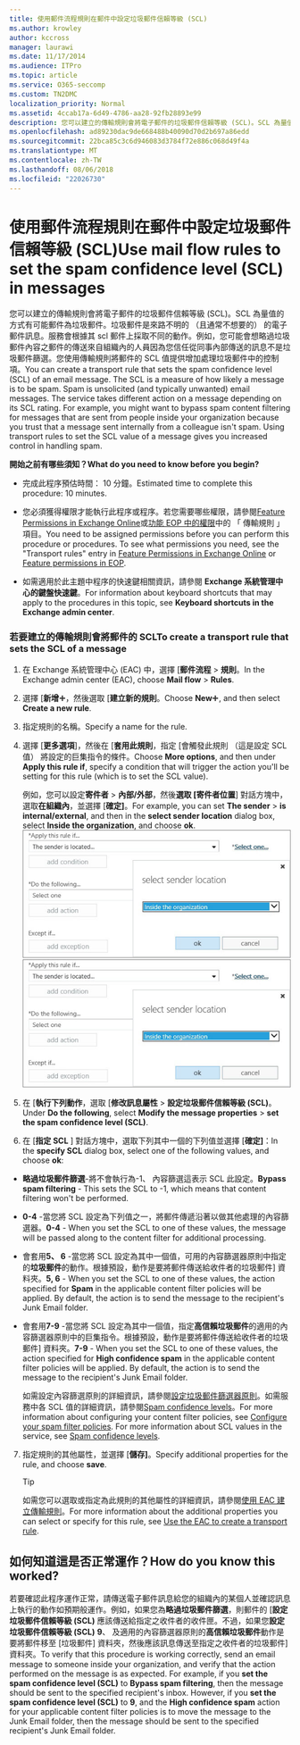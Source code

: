 ```yaml
---
title: 使用郵件流程規則在郵件中設定垃圾郵件信賴等級 (SCL)
ms.author: krowley
author: kccross
manager: laurawi
ms.date: 11/17/2014
ms.audience: ITPro
ms.topic: article
ms.service: O365-seccomp
ms.custom: TN2DMC
localization_priority: Normal
ms.assetid: 4ccab17a-6d49-4786-aa28-92fb28893e99
description: 您可以建立的傳輸規則會將電子郵件的垃圾郵件信賴等級 (SCL)。SCL 為量值的方式有可能郵件為垃圾郵件。垃圾郵件是來路不明的 （且通常不想要的） 的電子郵件訊息。服務會根據其 scl 郵件上採取不同的動作。例如，您可能會想略過垃圾郵件內容之郵件的傳送來自組織內的人員因為您信任從同事內部傳送的訊息不是垃圾郵件篩選。您使用傳輸規則將郵件的 SCL 值提供增加處理垃圾郵件中的控制項。
ms.openlocfilehash: ad89230dac9de668488b40090d70d2b697a86edd
ms.sourcegitcommit: 22bca85c3c6d946083d3784f72e886c068d49f4a
ms.translationtype: MT
ms.contentlocale: zh-TW
ms.lasthandoff: 08/06/2018
ms.locfileid: "22026730"
---
```

# <a name="use-mail-flow-rules-to-set-the-spam-confidence-level-scl-in-messages"></a><span data-ttu-id="a33c0-108">使用郵件流程規則在郵件中設定垃圾郵件信賴等級 (SCL)</span><span class="sxs-lookup"><span data-stu-id="a33c0-108">Use mail flow rules to set the spam confidence level (SCL) in messages</span></span>

<span data-ttu-id="a33c0-p102">您可以建立的傳輸規則會將電子郵件的垃圾郵件信賴等級 (SCL)。SCL 為量值的方式有可能郵件為垃圾郵件。垃圾郵件是來路不明的 （且通常不想要的） 的電子郵件訊息。服務會根據其 scl 郵件上採取不同的動作。例如，您可能會想略過垃圾郵件內容之郵件的傳送來自組織內的人員因為您信任從同事內部傳送的訊息不是垃圾郵件篩選。您使用傳輸規則將郵件的 SCL 值提供增加處理垃圾郵件中的控制項。</span><span class="sxs-lookup"><span data-stu-id="a33c0-p102">You can create a transport rule that sets the spam confidence level (SCL) of an email message. The SCL is a measure of how likely a message is to be spam. Spam is unsolicited (and typically unwanted) email messages. The service takes different action on a message depending on its SCL rating. For example, you might want to bypass spam content filtering for messages that are sent from people inside your organization because you trust that a message sent internally from a colleague isn't spam. Using transport rules to set the SCL value of a message gives you increased control in handling spam.</span></span> 
  
 <span data-ttu-id="a33c0-115">**開始之前有哪些須知？**</span><span class="sxs-lookup"><span data-stu-id="a33c0-115">**What do you need to know before you begin?**</span></span>
  
- <span data-ttu-id="a33c0-116">完成此程序預估時間： 10 分鐘。</span><span class="sxs-lookup"><span data-stu-id="a33c0-116">Estimated time to complete this procedure: 10 minutes.</span></span>
    
- <span data-ttu-id="a33c0-p103">您必須獲得權限才能執行此程序或程序。若您需要哪些權限，請參閱[Feature Permissions in Exchange Online](http://technet.microsoft.com/library/15073ce1-0917-403b-8839-02a2ebc96e16.aspx)或[功能 EOP 中的權限](eop/feature-permissions-in-eop.md)中的 「 傳輸規則 」 項目。</span><span class="sxs-lookup"><span data-stu-id="a33c0-p103">You need to be assigned permissions before you can perform this procedure or procedures. To see what permissions you need, see the "Transport rules" entry in [Feature Permissions in Exchange Online](http://technet.microsoft.com/library/15073ce1-0917-403b-8839-02a2ebc96e16.aspx) or [Feature permissions in EOP](eop/feature-permissions-in-eop.md).</span></span> 
    
- <span data-ttu-id="a33c0-119">如需適用於此主題中程序的快速鍵相關資訊，請參閱 **Exchange 系統管理中心的鍵盤快速鍵**。</span><span class="sxs-lookup"><span data-stu-id="a33c0-119">For information about keyboard shortcuts that may apply to the procedures in this topic, see **Keyboard shortcuts in the Exchange admin center**.</span></span>
    
### <a name="to-create-a-transport-rule-that-sets-the-scl-of-a-message"></a><span data-ttu-id="a33c0-120">若要建立的傳輸規則會將郵件的 SCL</span><span class="sxs-lookup"><span data-stu-id="a33c0-120">To create a transport rule that sets the SCL of a message</span></span>

1. <span data-ttu-id="a33c0-121">在 Exchange 系統管理中心 (EAC) 中，選擇 [**郵件流程** \> **規則**。</span><span class="sxs-lookup"><span data-stu-id="a33c0-121">In the Exchange admin center (EAC), choose **Mail flow** \> **Rules**.</span></span>
    
2. <span data-ttu-id="a33c0-122">選擇 [**新增**![新增圖示](media/ITPro-EAC-AddIcon.png)，然後選取 [**建立新的規則**。</span><span class="sxs-lookup"><span data-stu-id="a33c0-122">Choose **New**![Add Icon](media/ITPro-EAC-AddIcon.png), and then select **Create a new rule**.</span></span>
    
3. <span data-ttu-id="a33c0-123">指定規則的名稱。</span><span class="sxs-lookup"><span data-stu-id="a33c0-123">Specify a name for the rule.</span></span>
    
4. <span data-ttu-id="a33c0-124">選擇 [**更多選項**]，然後在 [**套用此規則**，指定 [會觸發此規則 （這是設定 SCL 值） 將設定的巨集指令的條件。</span><span class="sxs-lookup"><span data-stu-id="a33c0-124">Choose **More options**, and then under **Apply this rule if**, specify a condition that will trigger the action you'll be setting for this rule (which is to set the SCL value).</span></span>
    
    <span data-ttu-id="a33c0-125">例如，您可以設定**寄件者** \> **內部/外部**，然後**選取 [寄件者位置**] 對話方塊中，選取**在組織內**，並選擇 [**確定]**。</span><span class="sxs-lookup"><span data-stu-id="a33c0-125">For example, you can set **The sender** \> **is internal/external**, and then in the **select sender location** dialog box, select **Inside the organization**, and choose **ok**.</span></span></br>
    <span data-ttu-id="a33c0-126">![選取寄件者位置](media/EOP-ETR-SetSCL-1.jpg)</span><span class="sxs-lookup"><span data-stu-id="a33c0-126">![Select sender location](media/EOP-ETR-SetSCL-1.jpg)</span></span>
  
5. <span data-ttu-id="a33c0-127">在 [**執行下列動作**，選取 [**修改訊息屬性** \> **設定垃圾郵件信賴等級 (SCL)**。</span><span class="sxs-lookup"><span data-stu-id="a33c0-127">Under **Do the following**, select **Modify the message properties** \> **set the spam confidence level (SCL)**.</span></span>
  
6. <span data-ttu-id="a33c0-128">在 [**指定 SCL** ] 對話方塊中，選取下列其中一個的下列值並選擇 [**確定]**：</span><span class="sxs-lookup"><span data-stu-id="a33c0-128">In the **specify SCL** dialog box, select one of the following values, and choose **ok**:</span></span>
    
  - <span data-ttu-id="a33c0-129">**略過垃圾郵件篩選**-將不會執行為-1、 內容篩選這表示 SCL 此設定。</span><span class="sxs-lookup"><span data-stu-id="a33c0-129">**Bypass spam filtering** - This sets the SCL to -1, which means that content filtering won't be performed.</span></span> 
    
  - <span data-ttu-id="a33c0-130">**0-4** -當您將 SCL 設定為下列值之一，將郵件傳遞沿著以做其他處理的內容篩選器。</span><span class="sxs-lookup"><span data-stu-id="a33c0-130">**0-4** - When you set the SCL to one of these values, the message will be passed along to the content filter for additional processing.</span></span> 
    
  - <span data-ttu-id="a33c0-p104">會套用**5、 6** -當您將 SCL 設定為其中一個值，可用的內容篩選器原則中指定的**垃圾郵件**的動作。根據預設，動作是要將郵件傳送給收件者的垃圾郵件] 資料夾。</span><span class="sxs-lookup"><span data-stu-id="a33c0-p104">**5, 6** - When you set the SCL to one of these values, the action specified for **Spam** in the applicable content filter policies will be applied. By default, the action is to send the message to the recipient's Junk Email folder.</span></span> 
    
  - <span data-ttu-id="a33c0-p105">會套用**7-9** -當您將 SCL 設定為其中一個值，指定**高信賴垃圾郵件**的適用的內容篩選器原則中的巨集指令。根據預設，動作是要將郵件傳送給收件者的垃圾郵件] 資料夾。</span><span class="sxs-lookup"><span data-stu-id="a33c0-p105">**7-9** - When you set the SCL to one of these values, the action specified for **High confidence spam** in the applicable content filter policies will be applied. By default, the action is to send the message to the recipient's Junk Email folder.</span></span> 
    
    <span data-ttu-id="a33c0-p106">如需設定內容篩選原則的詳細資訊，請參閱[設定垃圾郵件篩選器原則](configure-your-spam-filter-policies.md)。如需服務中各 SCL 值的詳細資訊，請參閱[Spam confidence levels](spam-confidence-levels.md)。</span><span class="sxs-lookup"><span data-stu-id="a33c0-p106">For more information about configuring your content filter policies, see [Configure your spam filter policies](configure-your-spam-filter-policies.md). For more information about SCL values in the service, see [Spam confidence levels](spam-confidence-levels.md).</span></span>
    
7. <span data-ttu-id="a33c0-137">指定規則的其他屬性，並選擇 [**儲存]**。</span><span class="sxs-lookup"><span data-stu-id="a33c0-137">Specify additional properties for the rule, and choose **save**.</span></span>
    
    > [!TIP]
    > <span data-ttu-id="a33c0-138">如需您可以選取或指定為此規則的其他屬性的詳細資訊，請參閱[使用 EAC 建立傳輸規則](http://technet.microsoft.com/library/e7a81372-b6d7-4d1f-bc9e-a845a7facac2.aspx#CreateEAC)。</span><span class="sxs-lookup"><span data-stu-id="a33c0-138">For more information about the additional properties you can select or specify for this rule, see [Use the EAC to create a transport rule](http://technet.microsoft.com/library/e7a81372-b6d7-4d1f-bc9e-a845a7facac2.aspx#CreateEAC).</span></span> 
  
## <a name="how-do-you-know-this-worked"></a><span data-ttu-id="a33c0-139">如何知道這是否正常運作？</span><span class="sxs-lookup"><span data-stu-id="a33c0-139">How do you know this worked?</span></span>

<span data-ttu-id="a33c0-p107">若要確認此程序運作正常，請傳送電子郵件訊息給您的組織內的某個人並確認訊息上執行的動作如預期般運作。例如，如果您為**略過垃圾郵件篩選**，則郵件的 [**設定垃圾郵件信賴等級 (SCL)** 應該傳送給指定之收件者的收件匣。不過，如果您**設定垃圾郵件信賴等級 (SCL)** **9**、 及適用的內容篩選器原則的**高信賴垃圾郵件**動作是要將郵件移至 [垃圾郵件] 資料夾，然後應該訊息傳送至指定之收件者的垃圾郵件] 資料夾。</span><span class="sxs-lookup"><span data-stu-id="a33c0-p107">To verify that this procedure is working correctly, send an email message to someone inside your organization, and verify that the action performed on the message is as expected. For example, if you **set the spam confidence level (SCL)** to **Bypass spam filtering**, then the message should be sent to the specified recipient's inbox. However, if you **set the spam confidence level (SCL)** to **9**, and the **High confidence spam** action for your applicable content filter policies is to move the message to the Junk Email folder, then the message should be sent to the specified recipient's Junk Email folder.</span></span> 
  

